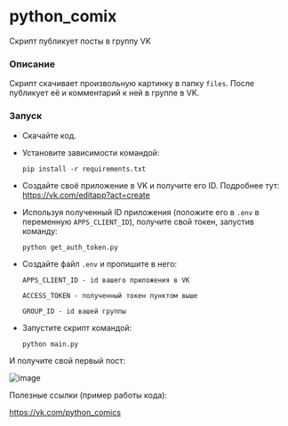 # python_comix

Скрипт публикует посты в группу VK

### Описание

Скрипт скачивает произвольную картинку в папку ```files```.
После публикует её и комментарий к ней в группе в VK.

### Запуск

* Скачайте код.

* Установите зависимости командой:

    ```pip install -r requirements.txt```

* Создайте своё приложение в VK и получите его ID. Подробнее тут: https://vk.com/editapp?act=create
* Используя полученный ID приложения (положите его в ```.env``` в переменную ```APPS_CLIENT_ID```),
получите свой токен, запустив команду:

    ```python get_auth_token.py```

* Создайте файл ```.env``` и пропишите в него:

    ```APPS_CLIENT_ID - id вашего приложения в VK```

    ```ACCESS_TOKEN - полученный токен пунктом выше```

    ```GROUP_ID - id вашей группы```

* Запустите скрипт командой:

    ```python main.py```

И получите свой первый пост:

![image](https://user-images.githubusercontent.com/58893102/184844819-9220b6de-2def-4102-b63c-e24c5e1de0d0.png)

Полезные ссылки (пример работы кода):

https://vk.com/python_comics

